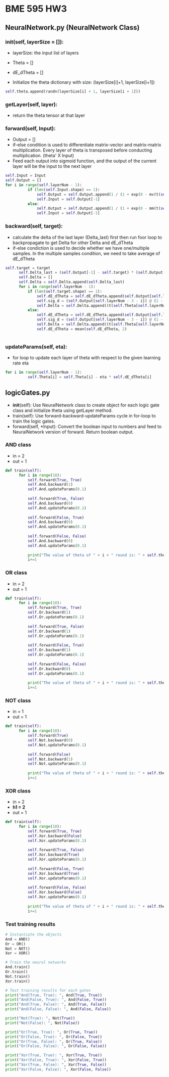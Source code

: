 # BME 595 HW3
## NeuralNetwork.py (NeuralNetwork Class)

### __init__(self, layerSize = []):
  - layerSize: the input list of layers
  - Theta = []
  - dE_dTheta = []
  
  - Initialize the theta dictionary with size: (layerSize[i]+1, layerSize[i+1])
  ```python
  self.theta.append(randn(layerSize[i] + 1, layerSize[i + 1]))
  ```
### getLayer(self, layer):
  - return the theta tensor at that layer
  
### forward(self, Input):
  - Output = []
  - if-else condition is used to differentiate matrix-vector and matrix-matrix multiplication. Every layer of theta is transposed before conducting multiplication. (theta' X Input)
  - Feed each output into sigmoid function, and the output of the current layer will be the input to the next layer
  ```python
  self.Input = Input
  self.Output = []
  for i in range(self.layerNum - 1):
            if (len(self.Input.shape) == 1):
                self.Output = self.Output.append(1 / (1 + exp(0 - mv(t(self.Theta[i]), cat((ones(1), self.Input))))))
                self.Input = self.Output[-1]
            else:
                self.Output = self.Output.append(1 / (1 + exp(0 - mm(t(self.Theta[i]), cat((ones(1, self.Input.shape[1]), self.Input))))))
                self.Input = self.Output[-1]
  ```
  
### backward(self, target):
  - calculate the delta of the last layer (Delta_last) first then run foor loop to backpropagate to get Delta for other Delta and dE_dTheta
  - if-else condiction is used to decide whether we have one/multiple samples. In the multiple samples condition, we need to take average of dE_dTheta
  ```python
  self.target = target
        self.Delta_last = (self.Output[-1] - self.target) * (self.Output[-1] * (1 - self.Output[-1]))
        self.Delta = []
        self.Delta = self.Delta.append(self.Delta_last)
        for i in range(self.layerNum - 1):
            if (len(self.target.shape) == 1):
                self.dE_dTheta = self.dE_dTheta.append(self.Output[self.layerNum-2-i] @ t(self.Delta[i]))
                self.sig_d = (self.Output[self.layerNum - 3 - i]) @ (1 - self.Output[self.layerNum - 3 - i])
                self.Delta = self.Delta.append((t(self.Theta[self.layerNum-3-i]) @ self.Delta[-1])@ self.sig_d)
            else:
                self.dE_dTheta = self.dE_dTheta.append(self.Output[self.layerNum-2-i] @ t(self.Delta[i]))
                self.sig_d = (self.Output[self.layerNum - 3 - i]) @ (1 - self.Output[self.layerNum - 3 - i])
                self.Delta = self.Delta.append((t(self.Theta[self.layerNum-3-i]) @ self.Delta[-1])@ self.sig_d)
                self.dE_dTheta = mean(self.dE_dTheta, 2)
                

  ```

### updateParams(self, eta):
  - for loop to update each layer of theta with respect to the given learning rate eta
  ```python
  for i in range(self.layerNum - 1):
            self.Theta[i] = self.Theta[i] - eta * self.dE_dTheta[i]
  ```

## logicGates.py
  - __init__(self): Use NeuralNetwork class to create object for each logic gate class and initialize theta using getLayer method.
  - train(self): Use forward-backward-updateParams cycle in for-loop to train the logic gates.
  - forward(self, *Input): Convert the boolean input to numbers and feed to NeuralNetwork version of forward. Return boolean output.

### AND class
  - in = 2
  - out = 1
  ```python
  def train(self):
        for i in range(10):
            self.forward(True, True)
            self.And.backward(1)
            self.And.updateParams(0.1)
            
            self.forward(True, False)
            self.And.backward(0)
            self.And.updateParams(0.1)
            
            self.forward(False, True)
            self.And.backward(0)
            self.And.updateParams(0.1)
            
            self.forward(False, False)
            self.And.backward(0)
            self.And.updateParams(0.1)
            
            print("The value of theta of " + i + " round is: " + self.theta_0)
            i+=1
  ```
### OR class
  - in = 2
  - out = 1
  ```python
  def train(self):
        for i in range(10):
            self.forward(True, True)
            self.Or.backward(1)
            self.Or.updateParams(0.1)
            
            self.forward(True, False)
            self.Or.backward(1)
            self.Or.updateParams(0.1)
            
            self.forward(False, True)
            self.Or.backward(1)
            self.Or.updateParams(0.1)
            
            self.forward(False, False)
            self.Or.backward(0)
            self.Or.updateParams(0.1)
            
            print("The value of theta of " + i + " round is: " + self.theta_0)
            i+=1
  ```

### NOT class
  - in = 1
  - out = 1
  ```python
  def train(self):
        for i in range(10):
            self.forward(True)
            self.Not.backward(0)
            self.Not.updateParams(0.1)
            
            self.forward(False)
            self.Not.backward(1)
            self.Not.updateParams(0.1)
            
            print("The value of theta of " + i + " round is: " + self.theta_0)
            i+=1
  ```

### XOR class
  - in = 2
  - **h1 = 2**
  - out = 1
  ```python
  def train(self):
        for i in range(10):
            self.forward(True, True)
            self.Xor.backward(False)
            self.Xor.updateParams(0.1)
            
            self.forward(True, False)
            self.Xor.backward(True)
            self.Xor.updateParams(0.1)
            
            self.forward(False, True)
            self.Xor.backward(True)
            self.Xor.updateParams(0.1)
            
            self.forward(False, False)
            self.Xor.backward(False)
            self.Xor.updateParams(0.1)
            
            print("The value of theta of " + i + " round is: " + self.theta_0)
            i+=1

  ```
### Test training results
  ```python
  # Instantiate the objects        
  And = AND()
  Or = OR()
  Not = NOT()
  Xor = XOR()

  # Train the neural networks
  And.train()
  Or.train()
  Not.train()
  Xor.train()

  # Test training results for each gates
  print("And(True, True): ", And(True, True))
  print("And(False, True): ", And(False, True))
  print("And(True, False): ", And(True, False))
  print("And(False, False): ", And(False, False))

  print("Not(True): ", Not(True))
  print("Not(False): ", Not(False))

  print("Or(True, True): ", Or(True, True))
  print("Or(False, True): ", Or(False, True))
  print("Or(True, False): ", Or(True, False))
  print("Or(False, False): ", Or(False, False))

  print("Xor(True, True): ", Xor(True, True))
  print("Xor(False, True): ", Xor(False, True))
  print("Xor(True, False): ", Xor(True, False))
  print("Xor(False, False): ", Xor(False, False))
